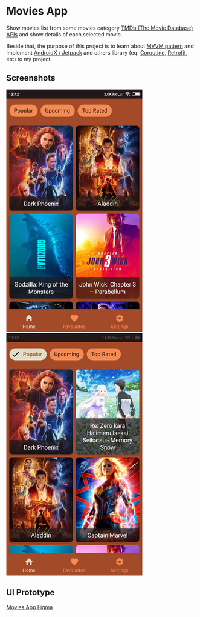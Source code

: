 # Movies App
Show movies list from some movies category [TMDb (The Movie Database) APIs](https://www.themoviedb.org/documentation/api)
and show details of each selected movie.

Beside that, the purpose of this project is to learn about [MVVM pattern](https://upday.github.io/blog/model-view-controller/)
and implement [AndroidX / Jetpack](https://developer.android.com/jetpack/) and others library
(eq. [Coroutine](https://kotlinlang.org/docs/reference/coroutines-overview.html),
[Retrofit](https://square.github.io/retrofit/), etc) to my project.


## Screenshots
![](https://github.com/ifanzalukhu97/movies/blob/master/screenshots/screen0.png)
![](https://github.com/ifanzalukhu97/movies/blob/master/screenshots/screen1.png)

## UI Prototype
[Movies App Figma](https://www.figma.com/proto/eWZVsxeORueWA8I32sXJHa6A/Movies-App---Android?node-id=0%3A1&scaling=scale-down)
